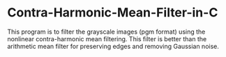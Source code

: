 # Contra-Harmonic-Mean-Filter-in-C

This program is to filter the grayscale images (pgm format) using the nonlinear contra-harmonic mean filtering. This filter is better than the arithmetic mean filter for preserving edges and removing Gaussian noise.
